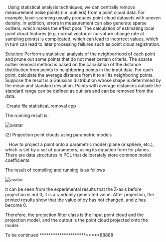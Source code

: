    Using statistical analysis techniques, we can centrally remove measurement noise points (i.e. outliers) from a point cloud data. For example, laser scanning usually produces point cloud datasets with uneven density. In addition, errors in measurement can also generate sparse outliers, which makes the effect poor. The calculation of estimating local point cloud features (e.g. normal vector or curvature change rate at sampling points) is complicated, which can lead to incorrect values, which in turn can lead to later processing failures such as point cloud registration. 

 Solution: Perform a statistical analysis of the neighborhood of each point and prune out some points that do not meet certain criteria. The sparse outlier removal method is based on the calculation of the distance distribution from points to neighboring points in the input data. For each point, calculate the average distance from it to all its neighboring points. Suppose the result is a Gaussian distribution whose shape is determined by the mean and standard deviation. Points with average distances outside the standard range can be defined as outliers and can be removed from the data. 

  Create file statistical_removal cpp 

 The running result is: 

 ![avatar]( 976394-20170227002757273-428890249.png) 

 (2) Projection point clouds using parametric models 

    How to project a point onto a parametric model (plane or sphere, etc.), which is set by a set of parameters, using its equation form for planes. There are data structures in PCL that deliberately store common model coefficients 

 The result of compiling and running is as follows 

 ![avatar]( 976394-20170227110155282-2085776941.png) 

 It can be seen from the experimental results that the Z-axis before projection is not 0, it is a randomly generated value. After projection, the printed results show that the value of xy has not changed, and z has become 0. 

 Therefore, the projection filter class is the input point cloud and the projection model, and the output is the point cloud projected onto the model. 

 To be continued **************************88888 

